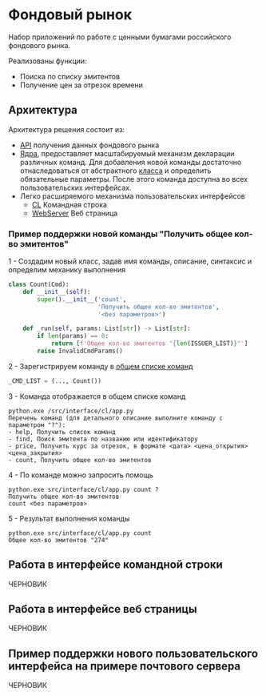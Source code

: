 # Фондовый рынок
Набор приложений по работе с ценными бумагами российского фондового рынка. 

Реализованы функции:
* Поиска по списку эмитентов 
* Получение цен за отрезок времени

## Архитектура
Архитектура решения состоит из:
* [API](src/equities) получения данных фондового рынка
* [Ядра](src/interface/core), предоставляет масштабируемый механизм декларации различных команд. 
Для добавления новой команды достаточно отнаследоваться от абстрактного [класса](src/interface/core/commands/cmd.py) и определить обязательные параметры.
После этого команда доступна во всех пользовательских интерфейсах. 
* Легко расширяемого механизма пользовательских интерфейсов
    * [CL](src/interface/cl/app.py) Командная строка
    * [WebServer](src/interface/webserver/app.py) Веб страница

### Пример поддержки новой команды "Получить общее кол-во эмитентов"
1 - Создадим новый класс, задав имя команды, описание, синтаксис и определим механику выполнения
```python
class Count(Cmd):
    def __init__(self):
        super().__init__('count',
                         'Получить общее кол-во эмитентов',
                         '<без параметров>')

    def _run(self, params: List[str]) -> List[str]:
        if len(params) == 0:
            return [f'Общее кол-во эмитентов "{len(ISSUER_LIST)}"']
        raise InvalidCmdParams()
```
2 - Зарегистрируем команду в [общем списке команд](src/interface/core/commands/manager.py)
```python
_CMD_LIST = (..., Count())
```
3 - Команда отображается в общем списке команд
```
python.exe /src/interface/cl/app.py
Перечень команд (для детального описание выполните команду с параметром "?"):
- help, Получить список команд
- find, Поиск эмитента по названию или идентификатору
- price, Получить курс за отрезок, в формате <дата> <цена_открытия> <цена_закрытия>
- count, Получить общее кол-во эмитентов
```

4 - По команде можно запросить помощь
```
python.exe src/interface/cl/app.py count ?
Получить общее кол-во эмитентов
count <без параметров>
```

5 - Результат выполнения команды
```
python.exe src/interface/cl/app.py count
Общее кол-во эмитентов "274"
```

## Работа в интерфейсе командной строки
ЧЕРНОВИК

## Работа в интерфейсе веб страницы
ЧЕРНОВИК 

## Пример поддержки нового пользовательского интерфейса на примере почтового сервера 
ЧЕРНОВИК